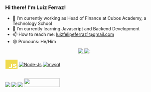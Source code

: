 ### Hi there! I'm Luiz Ferraz!

- 🔭 I’m currently working as Head of Finance at Cubos Academy, a Technology School
- 🌱 I’m currently learning Javascript and Backend Development
- 📫 How to reach me: luizfelipeferraz1@gmail.com
- 😄 Pronouns: He/Him

<div align="center">
  <a href="https://github.com/Louiz-Ferraz">
  <img height="180em" src="https://github-readme-stats.vercel.app/api?username=Louiz-Ferraz&show_icons=true&theme=highcontrast&include_all_commits=true&count_private=true"/>
  <img height="180em" src="https://github-readme-stats.vercel.app/api/top-langs/?username=Louiz-Ferraz&layout=compact&langs_count=7&theme=highcontrast"/>
</div>
  
<div style="display: inline_block"><br>
  <img align="center" alt="Js" height="30" width="40" src="https://raw.githubusercontent.com/devicons/devicon/master/icons/javascript/javascript-plain.svg">
  <img align="center" alt="Node-Js" height="40" width="40" src="https://img.icons8.com/external-tal-revivo-shadow-tal-revivo/344/external-nodejs-is-an-open-source-cross-platform-javascript-run-time-environment-logo-shadow-tal-revivo.png">
  <img align="center" alt="mysql" height="40" width="40" src="https://cdn-icons-png.flaticon.com/512/528/528260.png">
</div>

##
  
<div> 
 <a href="https://discord.com/users/LuizFerraz#6656" target="_blank"><img src="https://img.shields.io/badge/Discord-7289DA?style=for-the-badge&logo=discord&logoColor=white" target="_blank"></a> 
  <a href = "mailto:luizfelipeferraz1@gmail.com"><img src="https://img.shields.io/badge/-Gmail-%23333?style=for-the-badge&logo=gmail&logoColor=white" target="_blank"></a>
  <a href="https://www.linkedin.com/in/luiz-felipe-ferraz/" target="_blank"><img src="https://img.shields.io/badge/-LinkedIn-%230077B5?style=for-the-badge&logo=linkedin&logoColor=white" target="_blank"></a> 
  <a href="https://www.hackerrank.com/luizfelipeferra1?hr_r=1" target="_blank"><img height="27.9" width="115" src="[https://camo.githubusercontent.com/49e713e1463692beaff7b552eb60511454485659f6131286eeab9db84e91840a/68747470733a2f2f69302e77702e636f6d2f6772616473696e67616d65732e636f6d2f77702d636f6e74656e742f75706c6f6164732f323031362f30352f3835363737315f3636383232343035333139373834315f313934333639393030395f6f2e706e67](https://hrcdn.net/fcore/assets/brand/logo-new-white-green-a5cb16e0ae.svg)" target="_blank"></a> 
 
</div>
